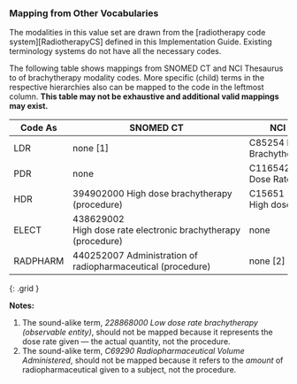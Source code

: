
### Mapping from Other Vocabularies

The modalities in this value set are drawn from the [radiotherapy code system][RadiotherapyCS] defined in this Implementation Guide. Existing terminology systems do not have all the necessary codes.

The following table shows mappings from SNOMED CT and NCI Thesaurus to of brachytherapy modality codes. More specific (child) terms in the respective hierarchies also can be mapped to the code in the leftmost column. **This table may not be exhaustive and additional valid mappings may exist.**

| **Code As** | **SNOMED CT**                  | **NCI Thesaurus**                 |
| --------- | ------------------------------ | --------------------------------- |
| LDR  | none [1]  | C85254 Low-Dose Rate Brachytherapy |
| PDR | none | C116542 Pulsed-Dose Rate Brachytherapy |
| HDR |  394902000  High dose brachytherapy (procedure)   | C15651 High dose brachytherapy  |
| ELECT  | 438629002 High dose rate electronic brachytherapy (procedure) | none   |
| RADPHARM  | 440252007 Administration of radiopharmaceutical (procedure) | none [2] |
{: .grid }

**Notes:**

1. The sound-alike term, *228868000 Low dose rate brachytherapy (observable entity)*, should not be mapped because it represents the dose rate given — the actual quantity, not the procedure.
2. The sound-alike term, *C69290 Radiopharmaceutical Volume Administered*, should not be mapped because it refers to the *amount* of radiopharmaceutical given to a subject, not the procedure.


